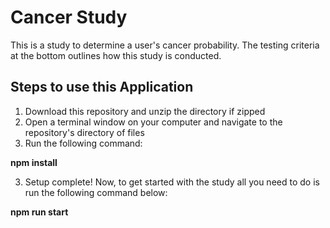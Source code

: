 Cancer Study
=========================

This is a study to determine a user's cancer probability. The testing criteria at the bottom outlines how this study is conducted.

Steps to use this Application
-----------------------------
1) Download this repository and unzip the directory if zipped
2) Open a terminal window on your computer and navigate to the repository's directory of files
3) Run the following command:

**npm install**

3) Setup complete! Now, to get started with the study all you need to do is run the following command below:

**npm run start**
